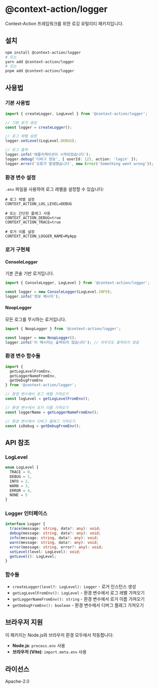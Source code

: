 # @context-action/logger

Context-Action 프레임워크를 위한 로깅 유틸리티 패키지입니다.

## 설치

```bash
npm install @context-action/logger
# 또는
yarn add @context-action/logger
# 또는
pnpm add @context-action/logger
```

## 사용법

### 기본 사용법

```typescript
import { createLogger, LogLevel } from '@context-action/logger';

// 기본 로거 생성
const logger = createLogger();

// 로그 레벨 설정
logger.setLevel(LogLevel.DEBUG);

// 로그 출력
logger.info('애플리케이션이 시작되었습니다');
logger.debug('디버그 정보', { userId: 123, action: 'login' });
logger.error('오류가 발생했습니다', new Error('Something went wrong'));
```

### 환경 변수 설정

`.env` 파일을 사용하여 로그 레벨을 설정할 수 있습니다:

```env
# 로그 레벨 설정
CONTEXT_ACTION_LOG_LEVEL=DEBUG

# 또는 간단한 플래그 사용
CONTEXT_ACTION_DEBUG=true
CONTEXT_ACTION_TRACE=true

# 로거 이름 설정
CONTEXT_ACTION_LOGGER_NAME=MyApp
```

### 로거 구현체

#### ConsoleLogger
기본 콘솔 기반 로거입니다.

```typescript
import { ConsoleLogger, LogLevel } from '@context-action/logger';

const logger = new ConsoleLogger(LogLevel.INFO);
logger.info('정보 메시지');
```

#### NoopLogger
모든 로그를 무시하는 로거입니다.

```typescript
import { NoopLogger } from '@context-action/logger';

const logger = new NoopLogger();
logger.info('이 메시지는 출력되지 않습니다'); // 아무것도 출력되지 않음
```

### 환경 변수 함수들

```typescript
import { 
  getLogLevelFromEnv, 
  getLoggerNameFromEnv, 
  getDebugFromEnv 
} from '@context-action/logger';

// 환경 변수에서 로그 레벨 가져오기
const logLevel = getLogLevelFromEnv();

// 환경 변수에서 로거 이름 가져오기
const loggerName = getLoggerNameFromEnv();

// 환경 변수에서 디버그 플래그 가져오기
const isDebug = getDebugFromEnv();
```

## API 참조

### LogLevel

```typescript
enum LogLevel {
  TRACE = 0,
  DEBUG = 1,
  INFO = 2,
  WARN = 3,
  ERROR = 4,
  NONE = 5
}
```

### Logger 인터페이스

```typescript
interface Logger {
  trace(message: string, data?: any): void;
  debug(message: string, data?: any): void;
  info(message: string, data?: any): void;
  warn(message: string, data?: any): void;
  error(message: string, error?: any): void;
  setLevel(level: LogLevel): void;
  getLevel(): LogLevel;
}
```

### 함수들

- `createLogger(level?: LogLevel): Logger` - 로거 인스턴스 생성
- `getLogLevelFromEnv(): LogLevel` - 환경 변수에서 로그 레벨 가져오기
- `getLoggerNameFromEnv(): string` - 환경 변수에서 로거 이름 가져오기
- `getDebugFromEnv(): boolean` - 환경 변수에서 디버그 플래그 가져오기

## 브라우저 지원

이 패키지는 Node.js와 브라우저 환경 모두에서 작동합니다:

- **Node.js**: `process.env` 사용
- **브라우저 (Vite)**: `import.meta.env` 사용

## 라이선스

Apache-2.0 